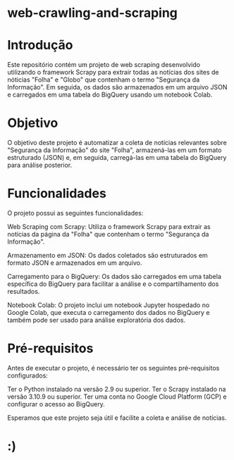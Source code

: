 # web-crawling-and-scraping

# Introdução

Este repositório contém um projeto de web scraping desenvolvido utilizando o framework Scrapy para extrair todas as notícias dos sites de nóticias "Folha" e "Globo" que contenham o termo "Segurança da Informação". Em seguida, os dados são armazenados em um arquivo JSON e carregados em uma tabela do BigQuery usando um notebook Colab.

# Objetivo

O objetivo deste projeto é automatizar a coleta de notícias relevantes sobre "Segurança da Informação" do site "Folha", armazená-las em um formato estruturado (JSON) e, em seguida, carregá-las em uma tabela do BigQuery para análise posterior.

# Funcionalidades

O projeto possui as seguintes funcionalidades:

Web Scraping com Scrapy: Utiliza o framework Scrapy para extrair as notícias da página da "Folha" que contenham o termo "Segurança da Informação".

Armazenamento em JSON: Os dados coletados são estruturados em formato JSON e armazenados em um arquivo.

Carregamento para o BigQuery: Os dados são carregados em uma tabela específica do BigQuery para facilitar a análise e o compartilhamento dos resultados.

Notebook Colab: O projeto inclui um notebook Jupyter hospedado no Google Colab, que executa o carregamento dos dados no BigQuery e também pode ser usado para análise exploratória dos dados.

# Pré-requisitos

Antes de executar o projeto, é necessário ter os seguintes pré-requisitos configurados:

Ter o Python instalado na versão 2.9 ou superior.
Ter o Scrapy instalado na versão 3.10.9 ou superior.
Ter uma conta no Google Cloud Platform (GCP) e configurar o acesso ao BigQuery.

Esperamos que este projeto seja útil e facilite a coleta e análise de notícias. 
# :) 
